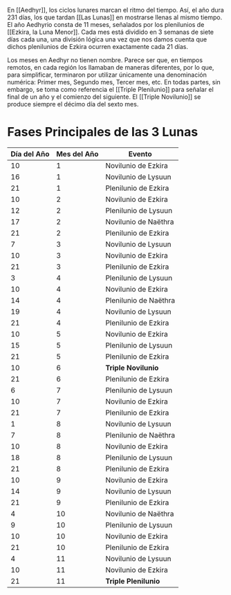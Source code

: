 En [[Aedhyr]], los ciclos lunares marcan el ritmo del tiempo. Así, el año dura 231 días, los que tardan [[Las Lunas]] en mostrarse llenas al mismo tiempo. El año Aedhyrio consta de 11 meses, señalados por los plenilunios de [[Ezkira, la Luna Menor]]. Cada mes está dividido en 3 semanas de siete días cada una, una división lógica una vez que nos damos cuenta que dichos plenilunios de Ezkira ocurren exactamente cada 21 días.

Los meses en Aedhyr no tienen nombre. Parece ser que, en tiempos remotos, en cada región los llamaban de maneras diferentes, por lo que, para simplificar, terminaron por utilizar únicamente una denominación numérica: Primer mes, Segundo mes, Tercer mes, etc. En todas partes, sin embargo, se toma como referencia el [[Triple Plenilunio]] para señalar el final de un año y el comienzo del siguiente. El [[Triple Novilunio]] se produce siempre el décimo día del sexto mes.

# Fases Principales de las 3 Lunas

| Día del Año | Mes del Año | Evento |
| --- | --- | --- |
| 10 | 1 | Novilunio de Ezkira |
| 16 | 1 | Novilunio de Lysuun |
| 21 | 1 | Plenilunio de Ezkira |
| 10 | 2 | Novilunio de Ezkira |
| 12 | 2 | Plenilunio de Lysuun |
| 17 | 2 | Novilunio de Naëthra |
| 21 | 2 | Plenilunio de Ezkira |
| 7 | 3 | Novilunio de Lysuun |
| 10 | 3 | Novilunio de Ezkira |
| 21 | 3 | Plenilunio de Ezkira |
| 3 | 4 | Plenilunio de Lysuun |
| 10 | 4 | Novilunio de Ezkira |
| 14 | 4 | Plenilunio de Naëthra |
| 19 | 4 | Novilunio de Lysuun |
| 21 | 4 | Plenilunio de Ezkira |
| 10 | 5 | Novilunio de Ezkira |
| 15 | 5 | Plenilunio de Lysuun |
| 21 | 5 | Plenilunio de Ezkira |
| 10 | 6 | **Triple Novilunio** |
| 21 | 6 | Plenilunio de Ezkira |
| 6 | 7 | Plenilunio de Lysuun |
| 10 | 7 | Novilunio de Ezkira |
| 21 | 7 | Plenilunio de Ezkira |
| 1 | 8 | Novilunio de Lysuun |
| 7 | 8 | Plenilunio de Naëthra |
| 10 | 8 | Novilunio de Ezkira |
| 18 | 8 | Plenilunio de Lysuun |
| 21 | 8 | Plenilunio de Ezkira |
| 10 | 9 | Novilunio de Ezkira |
| 14 | 9 | Novilunio de Lysuun |
| 21 | 9 | Plenilunio de Ezkira |
| 4 | 10 | Novilunio de Naëthra |
| 9 | 10 | Plenilunio de Lysuun |
| 10 | 10 | Novilunio de Ezkira |
| 21 | 10 | Plenilunio de Ezkira |
| 4 | 11 | Novilunio de Lysuun |
| 10 | 11 | Novilunio de Ezkira |
| 21 | 11 | **Triple Plenilunio** |

[^1]: [[Ezkira, la Luna Menor]]
[^2]: [[Lysuun, la Luna Mediana]]
[^3]: [[Naëthra, la Luna Mayor]] 